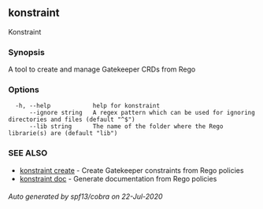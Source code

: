 ## konstraint

Konstraint

### Synopsis

A tool to create and manage Gatekeeper CRDs from Rego

### Options

```
  -h, --help            help for konstraint
      --ignore string   A regex pattern which can be used for ignoring directories and files (default "^$")
      --lib string      The name of the folder where the Rego librarie(s) are (default "lib")
```

### SEE ALSO

* [konstraint create](konstraint_create.md)	 - Create Gatekeeper constraints from Rego policies
* [konstraint doc](konstraint_doc.md)	 - Generate documentation from Rego policies

###### Auto generated by spf13/cobra on 22-Jul-2020
